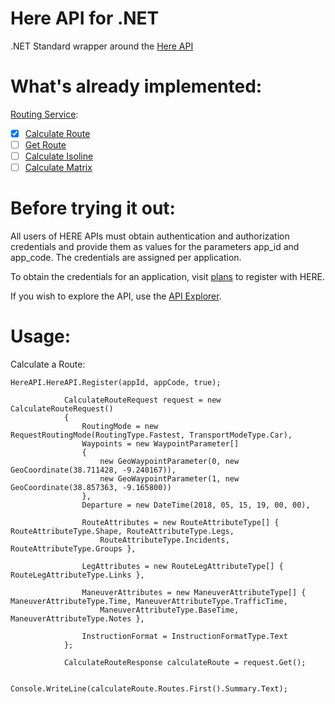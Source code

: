 # Here API for .NET
.NET Standard wrapper around the [Here API](https://developer.here.com/documentation)

# What's already implemented:

[Routing Service](https://developer.here.com/documentation/routing/topics/resources.html):
- [x] [Calculate Route](https://developer.here.com/documentation/routing/topics/resource-calculate-route.html)
- [ ] [Get Route](https://developer.here.com/documentation/routing/topics/resource-get-route.html#resource-get-route)
- [ ] [Calculate Isoline](https://developer.here.com/documentation/routing/topics/resource-calculate-isoline.html#resource-calculate-isoline)
- [ ] [Calculate Matrix](https://developer.here.com/documentation/routing/topics/resource-calculate-matrix.html)

# Before trying it out:
All users of HERE APIs must obtain authentication and authorization credentials and provide them as values for the parameters app_id and app_code. The credentials are assigned per application. 

To obtain the credentials for an application, visit [plans](http://developer.here.com/plans) to register with HERE.

If you wish to explore the API, use the [API Explorer](https://developer.here.com/api-explorer).

# Usage:

Calculate a Route:
```
HereAPI.HereAPI.Register(appId, appCode, true);

            CalculateRouteRequest request = new CalculateRouteRequest()
            {
                RoutingMode = new RequestRoutingMode(RoutingType.Fastest, TransportModeType.Car),
                Waypoints = new WaypointParameter[]
                {
                    new GeoWaypointParameter(0, new GeoCoordinate(38.711428, -9.240167)),
                    new GeoWaypointParameter(1, new GeoCoordinate(38.857363, -9.165800))
                },
                Departure = new DateTime(2018, 05, 15, 19, 00, 00),

                RouteAttributes = new RouteAttributeType[] { RouteAttributeType.Shape, RouteAttributeType.Legs,
                    RouteAttributeType.Incidents, RouteAttributeType.Groups },

                LegAttributes = new RouteLegAttributeType[] { RouteLegAttributeType.Links },

                ManeuverAttributes = new ManeuverAttributeType[] { ManeuverAttributeType.Time, ManeuverAttributeType.TrafficTime,
                    ManeuverAttributeType.BaseTime, ManeuverAttributeType.Notes },

                InstructionFormat = InstructionFormatType.Text
            };

            CalculateRouteResponse calculateRoute = request.Get();

            Console.WriteLine(calculateRoute.Routes.First().Summary.Text);

```
